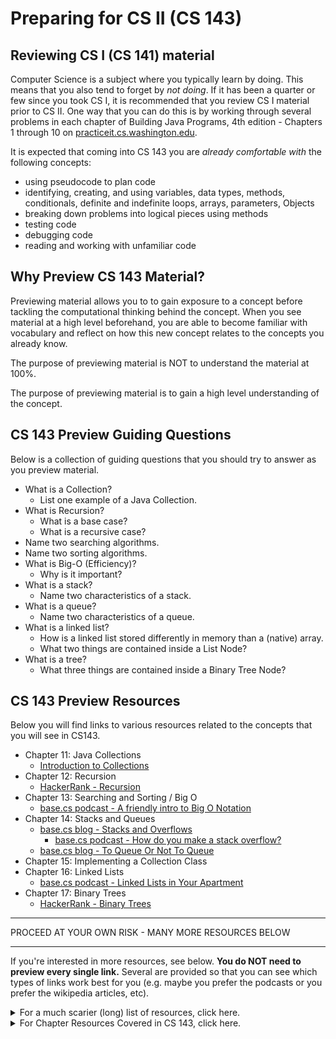 # Preparing for CS II (CS 143)

## Reviewing CS I (CS 141) material

Computer Science is a subject where you typically learn by doing. This means that you also tend to forget by _not doing_. If it has been a quarter or few since you took CS I, it is recommended that you review CS I material prior to CS II. One way that you can do this is by working through several problems in each chapter of Building Java Programs, 4th edition - Chapters 1 through 10 on [practiceit.cs.washington.edu](https://practiceit.cs.washington.edu).

It is expected that coming into CS 143 you are _already comfortable with_ the following concepts:
  - using pseudocode to plan code
  - identifying, creating, and using variables, data types, methods, conditionals, definite and indefinite loops, arrays, parameters, Objects
  - breaking down problems into logical pieces using methods
  - testing code
  - debugging code
  - reading and working with unfamiliar code

## Why Preview CS 143 Material?

Previewing material allows you to to gain exposure to a concept before tackling the computational thinking behind the concept. When you see material at a high level beforehand, you are able to become familiar with vocabulary and reflect on how this new concept relates to the concepts you already know.

The purpose of previewing material is NOT to understand the material at 100%.

The purpose of previewing material is to gain a high level understanding of the concept.

## CS 143 Preview Guiding Questions

Below is a collection of guiding questions that you should try to answer as you preview material.

- What is a Collection?
  - List one example of a Java Collection.
- What is Recursion?
  - What is a base case?
  - What is a recursive case?
- Name two searching algorithms.
- Name two sorting algorithms.
- What is Big-O (Efficiency)?
  - Why is it important?
- What is a stack?
  - Name two characteristics of a stack.
- What is a queue?
  - Name two characteristics of a queue.
- What is a linked list?
  - How is a linked list stored differently in memory than a (native) array.
  - What two things are contained inside a List Node?
- What is a tree?
  - What three things are contained inside a Binary Tree Node?

## CS 143 Preview Resources

Below you will find links to various resources related to the concepts that you will see in CS143.

- Chapter 11: Java Collections
  - [Introduction to Collections](https://docs.oracle.com/javase/tutorial/collections/intro/index.html)
- Chapter 12: Recursion
  - [HackerRank - Recursion](https://www.youtube.com/watch?v=KEEKn7Me-ms)
- Chapter 13: Searching and Sorting / Big O
  - [base.cs podcast - A friendly intro to Big O Notation](http://podbay.fm/show/1304168963/e/1511913661?autostart=1)
- Chapter 14: Stacks and Queues
  - [base.cs blog - Stacks and Overflows](https://medium.com/basecs/stacks-and-overflows-dbcf7854dc67)
    - [base.cs podcast - How do you make a stack overflow?](http://podbay.fm/show/1304168963/e/1512518461?autostart=1)
  - [base.cs blog - To Queue Or Not To Queue](https://medium.com/basecs/to-queue-or-not-to-queue-2653bcde5b04)
- Chapter 15: Implementing a Collection Class
- Chapter 16: Linked Lists
  - [base.cs podcast - Linked Lists in Your Apartment](http://podbay.fm/show/1304168963/e/1511308861?autostart=1)
- Chapter 17: Binary Trees
  - [HackerRank - Binary Trees](https://www.youtube.com/watch?v=oSWTXtMglKE)

<hr />
PROCEED AT YOUR OWN RISK - MANY MORE RESOURCES BELOW
<hr />

If you're interested in more resources, see below. **You do NOT need to preview every single link.** Several are provided so that you can see which types of links work best for you (e.g. maybe you prefer the podcasts or you prefer the wikipedia articles, etc).

<details><summary>For a much scarier (long) list of resources, click here.</summary>
Various resource links:

- Chapter 11: Java Collections
  - [wikipedia - Java Collection framework](https://en.wikipedia.org/wiki/Java_collections_framework)
  - [Introduction to Collections](https://docs.oracle.com/javase/tutorial/collections/intro/index.html)
- Chapter 12: Recursion
  - [wikipedia - recursion](https://en.wikipedia.org/wiki/Recursion_(computer_science))
  - [video - What is Recursion? - Recursion Explained in 3 minutes](https://www.youtube.com/watch?v=YZcO_jRhvxs)
  - [HackerRank - Recursion](https://www.youtube.com/watch?v=KEEKn7Me-ms)
- Chapter 13: Searching and Sorting
  - [wikipedia - search algorithm](https://en.wikipedia.org/wiki/Search_algorithm)
  - [wikipedia - sorting algorithm](https://en.wikipedia.org/wiki/Sorting_algorithm)
  - [base.cs podcast - A friendly intro to Big O Notation](http://podbay.fm/show/1304168963/e/1511913661?autostart=1)
  - [Sorting Algorithm Animations](https://www.toptal.com/developers/sorting-algorithms)
  - [HackerRank - Binary Search](https://www.youtube.com/watch?v=P3YID7liBug)
  - [HackerRank - Mergesort](https://www.youtube.com/watch?v=KF2j-9iSf4Q)
- Chapter 14: Stacks and Queues
  - [wikipedia - stack](https://en.wikipedia.org/wiki/Stack_(abstract_data_type))
  - [wikipedia - queue](https://en.wikipedia.org/wiki/Queue_(abstract_data_type))
  - [HackerRank - Stacks and Queues](https://www.youtube.com/watch?v=wjI1WNcIntg)
  - [base.cs blog - Stacks and Overflows](https://medium.com/basecs/stacks-and-overflows-dbcf7854dc67)
    - [base.cs podcast - How do you make a stack overflow?](http://podbay.fm/show/1304168963/e/1512518461?autostart=1)
    - [base.cs podcast - Stacks IRL](http://podbay.fm/show/1304168963/e/1513123261?autostart=1)
  - [base.cs blog - To Queue Or Not To Queue](https://medium.com/basecs/to-queue-or-not-to-queue-2653bcde5b04)
    - [base.cs podcast - Queues IRL](http://podbay.fm/show/1304168963/e/1519171261?autostart=1)
    - [base.cs podcast - Cut the Queues](http://podbay.fm/show/1304168963/e/1518566461?autostart=1)
- Chapter 15: Implementing a Collection Class
- Chapter 16: Linked Lists
  - [wikipedia - linked list](https://en.wikipedia.org/wiki/Linked_list)
  - [base.cs blog - What's a Linked List, Anyway? \[Part 1\]](https://medium.com/basecs/whats-a-linked-list-anyway-part-1-d8b7e6508b9d)
  - [base.cs blog - What's a Linked List, Anyway? \[Part 2\]](https://medium.com/basecs/whats-a-linked-list-anyway-part-2-131d96f71996)
    - [base.cs podcast - Linked Lists in Your Apartment](http://podbay.fm/show/1304168963/e/1511308861?autostart=1)
  - [HackerRank - Linked Lists](https://www.youtube.com/watch?v=njTh_OwMljA)
- Chapter 17: Binary Trees
  - [wikipedia - binary trees](https://en.wikipedia.org/wiki/Binary_tree)
  - [base.cs blog - How To Not Be Stumped By Trees](https://medium.com/basecs/how-to-not-be-stumped-by-trees-5f36208f68a7)
    - [base.cs podcast - Don't be stumped by ...  trees](http://podbay.fm/show/1304168963/e/1519776061?autostart=1)
  - [base.cs podcast - Trees IRL](http://podbay.fm/show/1304168963/e/1520380861?autostart=1)
  - [base.cs podcast - What is a binary tree?](http://podbay.fm/show/1304168963/e/1520985661?autostart=1)
  - [HackerRank - Binary Trees](https://www.youtube.com/watch?v=oSWTXtMglKE)
</details>

<details><summary>For Chapter Resources Covered in CS 143, click here.</summary>
Below you will find the textbook publisher resources for the text for this course. **You do NOT need to preview these slides/videos before the quarter starts.** They are only provided here as a resource for you to use later in the quarter.

[Building Java Programs: A Back to Basics Approach, 4th edition
by Stuart Reges and Marty Stepp](https://www.amazon.com/Building-Java-Programs-Basics-Approach/dp/0134322762/)

- Chapter 11: Java Collections [\[slides\]](http://www.buildingjavaprograms.com/slides/4ed/ch11-java-collection-framework.ppt)
  - [11-1: List Example](http://media.pearsoncmg.com/aw/aw_reges_bjp_2/videoPlayer.php?id=c11-1)
  - [11-2: Set Example](http://media.pearsoncmg.com/aw/aw_reges_bjp_2/videoPlayer.php?id=c11-2)
  - [11-3: Map Example](http://media.pearsoncmg.com/aw/aw_reges_bjp_2/videoPlayer.php?id=c11-3)
- Chapter 12: Recursion [\[slides\]](http://www.buildingjavaprograms.com/slides/4ed/ch12-recursion.ppt)
  - [12-1: Recursive Tracing](http://media.pearsoncmg.com/aw/aw_reges_bjp_2/videoPlayer.php?id=c12-1)
  - [12-2: Implementing a Recursive Function](http://media.pearsoncmg.com/aw/aw_reges_bjp_2/videoPlayer.php?id=c12-2)
  - [12-3: Implementing a Recursive Method](http://media.pearsoncmg.com/aw/aw_reges_bjp_2/videoPlayer.php?id=c12-3)
- Chapter 13: Searching and Sorting [\[slides\]](http://www.buildingjavaprograms.com/slides/4ed/ch13-searching-and-sorting.ppt)
  - [13-1: Binary Search](http://media.pearsoncmg.com/aw/aw_reges_bjp_2/videoPlayer.php?id=c13-1)
  - [13-2: Sorting](http://media.pearsoncmg.com/aw/aw_reges_bjp_2/videoPlayer.php?id=c13-2)
  - [13-3: Complexity](http://media.pearsoncmg.com/aw/aw_reges_bjp_2/videoPlayer.php?id=c13-3)
- Chapter 14: Stacks and Queues [\[slides\]](http://www.buildingjavaprograms.com/slides/4ed/ch14-stacks-and-queues.ppt)
- Chapter 15: Implementing a Collection Class [\[slides\]](http://www.buildingjavaprograms.com/slides/4ed/ch15-implementing-a-collection-class.ppt)
  - [15-1: ArrayIntList: Middle of the List](http://media.pearsoncmg.com/aw/aw_reges_bjp_2/videoPlayer.php?id=c15-1)
  - [15-2: ArrayIntList: Pre/Post](http://media.pearsoncmg.com/aw/aw_reges_bjp_2/videoPlayer.php?id=c15-2)
  - [15-3: ArrayIntList: Exception](http://media.pearsoncmg.com/aw/aw_reges_bjp_2/videoPlayer.php?id=c15-3)
- Chapter 16: Linked Lists [\[slides\]](http://www.buildingjavaprograms.com/slides/4ed/ch16-linked-lists.ppt)
  - [16-1: Linked List: Working with Nodes](http://media.pearsoncmg.com/aw/aw_reges_bjp_2/videoPlayer.php?id=c16-1)
  - [16-2: LinkedIntList: Traversal](http://media.pearsoncmg.com/aw/aw_reges_bjp_2/videoPlayer.php?id=c16-2)
  - [16-3: LinkedIntList: Complex Operation](http://media.pearsoncmg.com/aw/aw_reges_bjp_2/videoPlayer.php?id=c16-3)
- Chapter 17: Binary Trees [\[slides\]](http://www.buildingjavaprograms.com/slides/4ed/ch17-binary-trees.ppt)
  - [17-1: Binary Tree: Traversal](http://media.pearsoncmg.com/aw/aw_reges_bjp_2/videoPlayer.php?id=c17-1)
  - [17-2: Binary Tree: Traversal](http://media.pearsoncmg.com/aw/aw_reges_bjp_2/videoPlayer.php?id=c17-2)
  - [17-3: Binary Tree: x = change(x)](http://media.pearsoncmg.com/aw/aw_reges_bjp_2/videoPlayer.php?id=c17-3)
</details>
